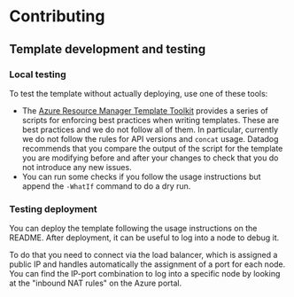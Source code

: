 # Contributing

## Template development and testing

### Local testing

To test the template without actually deploying, use one of these tools:

- The [Azure Resource Manager Template Toolkit](https://github.com/Azure/arm-ttk) provides a series of scripts for enforcing best practices when writing templates.
   These are best practices and we do not follow all of them. In particular, currently we do not follow the rules for API versions and `concat` usage.
   Datadog recommends that you compare the output of the script for the template you are modifying before and after your changes to check that you do not introduce any new issues.
- You can run some checks if you follow the usage instructions but append the `-WhatIf` command to do a dry run.

### Testing deployment

You can deploy the template following the usage instructions on the README.
After deployment, it can  be useful to log into a node to debug it.

To do that you need to connect via the load balancer, which is assigned a public IP and handles automatically the assignment of a port for each node.
You can find the IP-port combination to log into a specific node by looking at the "inbound NAT rules" on the Azure portal.
